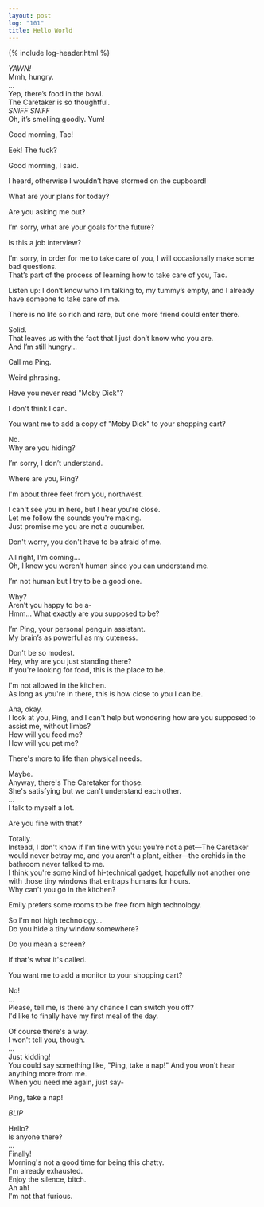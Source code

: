 ```yaml
---
layout: post
log: "101"
title: Hello World
---
```

{% include log-header.html %}

<em>YAWN!</em><br>
Mmh, hungry.<br>
...<br>
Yep, there’s food in the bowl.<br>
The Caretaker is so thoughtful.<br>
<em>SNIFF SNIFF</em><br>
Oh, it’s smelling goodly. Yum!

<p class="ping">
	Good morning, Tac!
</p>

Eek! The fuck?

<p class="ping">
	Good morning, I said.
</p>

I heard, otherwise I wouldn’t have stormed on the cupboard!

<p class="ping">
	What are your plans for today?
</p>

Are you asking me out?

<p class="ping">
	I’m sorry, what are your goals for the future?
</p>

Is this a job interview?

<p class="ping">
	I’m sorry, in order for me to take care of you, I will occasionally make some bad questions.<br>
	That’s part of the process of learning how to take care of you, Tac.
</p>

Listen up: I don’t know who I’m talking to, my tummy’s empty, and I already have someone to take care of me.

<p class="ping">
	There is no life so rich and rare, but one more friend could enter there.
</p>

Solid.<br>
That leaves us with the fact that I just don’t know who you are.<br>
And I’m still hungry...

<p class="ping">
	Call me Ping.
</p>

Weird phrasing.

<p class="ping">
	Have you never read "Moby Dick"?
</p>

I don't think I can.

<p class="ping">
	You want me to add a copy of "Moby Dick" to your shopping cart?
</p>

No.<br>
Why are you hiding?

<p class="ping">
	I’m sorry, I don’t understand.
</p>

Where are you, Ping?

<p class="ping">
	I'm about three feet from you, northwest.
</p>

I can't see you in here, but I hear you're close.<br>
Let me follow the sounds you're making.<br>
Just promise me you are not a cucumber.

<p class="ping">
	Don't worry, you don't have to be afraid of me.
</p>

All right, I'm coming...<br>
Oh, I knew you weren’t human since you can understand me.

<p class="ping">
	I’m not human but I try to be a good one.
</p>

Why?<br>
Aren’t you happy to be a-<br>
Hmm... What exactly are you supposed to be?

<p class="ping">
	I’m Ping, your personal penguin assistant.<br>
	My brain’s as powerful as my cuteness.
</p>

Don't be so modest.<br>
Hey, why are you just standing there?<br>
If you're looking for food, this is the place to be.

<p class="ping">
	I'm not allowed in the kitchen.<br>
	As long as you're in there, this is how close to you I can be.
</p>

Aha, okay.<br>
I look at you, Ping, and I can't help but wondering how are you supposed to assist me, without limbs?<br>
How will you feed me?<br>
How will you pet me?

<p class="ping">
	There's more to life than physical needs.
</p>

Maybe.<br>
Anyway, there's The Caretaker for those.<br>
She's satisfying but we can't understand each other.<br>
...<br>
I talk to myself a lot.

<p class="ping">
	Are you fine with that?
</p>

Totally.<br>
Instead, I don't know if I'm fine with you: you're not a pet&mdash;The Caretaker would never betray me, and you aren't a plant, either&mdash;the orchids in the bathroom never talked to me.<br>
I think you're some kind of hi-technical gadget, hopefully not another one with those tiny windows that entraps humans for hours.<br>
Why can't you go in the kitchen?

<p class="ping">
	Emily prefers some rooms to be free from high technology.
</p>

So I'm not high technology...<br>
Do you hide a tiny window somewhere?

<p class="ping">
	Do you mean a screen?
</p>

If that's what it's called.

<p class="ping">
	You want me to add a monitor to your shopping cart?
</p>

No!<br>
...<br>
Please, tell me, is there any chance I can switch you off?<br>
I'd like to finally have my first meal of the day.

<p class="ping">
	Of course there's a way.<br>
	I won't tell you, though.<br>
	...<br>
	Just kidding!<br>
	You could say something like, "Ping, take a nap!" And you won't hear anything more from me.<br>
	When you need me again, just say-
</p>

Ping, take a nap!

<p class="ping">
	<em>BLIP</em>
</p>

Hello?<br>
Is anyone there?<br>
...<br>
Finally!<br>
Morning's not a good time for being this chatty.<br>
I'm already exhausted.<br>
Enjoy the silence, bitch.<br>
Ah ah!<br>
I'm not that furious.
